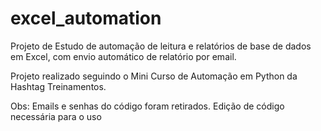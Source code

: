 # excel_automation
Projeto de Estudo de automação de leitura e relatórios de base de dados em Excel, com envio automático de relatório por email.

Projeto realizado seguindo o Mini Curso de Automação em Python da Hashtag Treinamentos.

Obs: Emails e senhas do código foram retirados. Edição de código necessária para o uso
